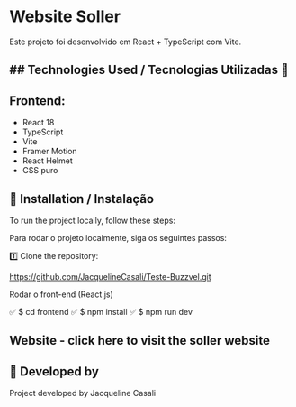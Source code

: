 # Website Soller

Este projeto foi desenvolvido em React + TypeScript com Vite.

  <!-- <source src="/image/VideoProjeto.mp4" type="video/mp4" /> -->

## ## Technologies Used / Tecnologias Utilizadas 🚀

## Frontend:

- React 18
- TypeScript
- Vite
- Framer Motion 
- React Helmet 
- CSS puro


## 📌 Installation / Instalação

To run the project locally, follow these steps:

Para rodar o projeto localmente, siga os seguintes passos:

1️⃣ Clone the repository:

https://github.com/JacquelineCasali/Teste-Buzzvel.git

Rodar o front-end (React.js)

✅ $ cd frontend
✅ $ npm install
✅ $ npm run dev



## Website - click here to visit the soller website

<!-- https://teste-soller.vercel.app/ -->

## 📝 Developed  by

Project developed by Jacqueline Casali



